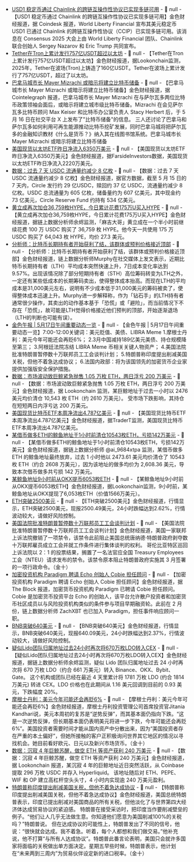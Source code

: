 - [USD1 稳定币通过 Chainlink 的跨链互操作性协议已实现多链可用](https://www.coindesk.com/markets/2025/05/16/world-liberty-s-stablecoin-now-available-on-multiple-networks-through-chainlink-s-interoperability-protocol) - 📰 null - 【USD1 稳定币通过 Chainlink 的跨链互操作性协议已实现多链可用】金色财经报道，据 Coindesk 报道，World Liberty Financial 宣布其美元稳定币 USD1 已通过 Chainlink 的跨链互操作性协议（CCIP）已实现多链可用。该消息在 Consensus 2025 大会上由 World Liberty Financial 团队、Chainlink 联合创始人 Sergey Nazarov 和 Eric Trump 共同宣布。
- [Tether在Tron上累计发行757亿USDT超过以太坊](https://x.com/lookonchain/status/1923612686937620741) - 📰 null - 【Tether在Tron上累计发行757亿USDT超过以太坊】金色财经报道，据Lookonchain监测，2025年，Tether在波场(Tron)上铸造了160亿USDT。Tether在波场上累计发行了757亿USDT，超过了以太坊。
- [巴拿马城市长 Mayer Mizrachi 或暗示将建立比特币储备](https://cointelegraph.com/news/panama-city-mayor-teases-bitcoin-reserve-after-meeting-el-salvadors-bitcoin-leaders) - 📰 null - 【巴拿马城市长 Mayer Mizrachi 或暗示将建立比特币储备】金色财经报道，据 Cointelegraph 报道，巴拿马城市长 Mayer Mizrachi 在与萨尔瓦多两位比特币政策领袖会面后，或暗示将建立城市级比特币储备。Mizrachi 在会见萨尔瓦多比特币顾问 Max Keiser 和比特币办公室负责人 Stacy Herbert 后，于 5 月 16 日在社交平台 X 上发布了"比特币储备"的信息。 
三人还讨论了巴拿马和萨尔瓦多如何利用可再生能源推动比特币挖矿发展，同时巴拿马城将把萨尔瓦多的金融知识教材《什么是货币？》纳入其在线图书馆系统。巴拿马城市长 Mayer Mizrachi 或暗示将建立比特币储备
- [美国现货以太坊ETF昨日净流入6350万美元]() - 📰 null - 【美国现货以太坊ETF昨日净流入6350万美元】金色财经报道，据FarsideInvestors数据，美国现货以太坊ETF昨日净流入2220万美元。
- [数据：过去 7 天 USDC 流通量约减少 8 亿枚](https://www.circle.com/transparency) - 📰 null - 【数据：过去 7 天 USDC 流通量约减少 8 亿枚】金色财经报道，据官方数据，截至 5 月 15 日的 7 天内，Circle 发行约 29 亿USDC，赎回约 37 亿 USDC，流通量约减少 8 亿枚。USDC 总流通量为 605 亿枚，储备量约为 607 亿美元，其中现金约 73 亿美元，Circle Reserve Fund 约持有 534 亿美元。
- [黄立成再次加仓36,759枚HYPE，今日累计花费175万U买入HYPE]() - 📰 null - 【黄立成再次加仓36,759枚HYPE，今日累计花费175万U买入HYPE】金色财经报道，据链上数据分析师余烬监测，「麻吉大哥」黄立成在一个半小时前继续花费 100 万 USDC 购买了 36,759 枚 HYPE。他今天一共使用 175 万 USDC 购买了 64,043 枚 HYPE，均价 27.3 美元。
- [分析师：比特币长期持有者开始获利了结，该群体或预判价格接近顶部](https://x.com/Murphychen888/status/1923592304864133359) - 📰 null - 【分析师：比特币长期持有者开始获利了结，该群体或预判价格接近顶部】金色财经报道，链上数据分析师Murphy在社交媒体上发文表示，近期比特币长期持有者（LTH）平均成本突然快速上升，7日成本变化率达到9.57%。出现该情况除了部分短期持有者（STH）高位筹码转变为LTH之外，一定还有某些低成本的长期筹码卖出，使得整体成本抬高。而现在LTH的平均成本是31,000美元左右，说明有不少成本低于31,000美元的筹码被卖了，使得整体成本迅速上升。Murphy进一步解释称，作为「钻石手」的LTH持有者通常很少操作，其卖出的动作基本基于「恐慌」或「避险」，而当前情况下不存在「恐慌」，故可能是LTH觉得价格接近他们预判的顶部，开始逐渐退场（LTH的判断也可能有误）。
- [金色午报 | 5月17日午间重要动态一览]() - 📰 null - 【金色午报 | 5月17日午间重要动态一览】7:00-12:00关键词：美元贬值、美债、LIBRA Meme 
1.摩根士丹利：美元今年可能还会再贬6%； 
2.3月中国减持189亿美元美债、持仓规模降至第三； 
3.阿根廷法院冻结 LIBRA Meme 币相关关键人物资产； 
4.美国法院批准特朗普暂停数十万联邦员工工会谈判计划； 
5.特朗普称印度提出削减美国关税，但他不着急达成协议； 
6.法国内政部：将为该国领先的加密货币企业家提供加强版安全保护措施。
- [数据：市场波动致巨鲸紧急抛售 1.05 万枚 ETH，两日浮亏 200 万美元​](https://x.com/lookonchain/status/1923578306768797890) - 📰 null - 【数据：市场波动致巨鲸紧急抛售 1.05 万枚 ETH，两日浮亏 200 万美元​】金色财经报道，据 Lookonchain 监测，某巨鲸地址于过去一小时以 2476 美元均价清仓 10,543 枚 ETH（约 2610 万美元）。 
受市场下跌影响，其持仓在短短两日内浮亏达 200 万美元。
- [美国现货比特币ETF本周净流出4.787亿美元]() - 📰 null - 【美国现货比特币ETF本周净流出4.787亿美元】金色财经报道，据TraderT监测，美国现货比特币ETF本周净流出4.787亿美元。
- [某借币做多ETH的鲸鱼地址于1小时前清仓10543枚ETH，亏损142万美元](https://twitter.com/ai_9684xtpa/status/1923573946965950921) - 📰 null - 【某借币做多ETH的鲸鱼地址于1小时前清仓10543枚ETH，亏损142万美元】金色财经报道，据链上数据分析师 @ai_9684xtpa 监测，某借币做多 ETH 的鲸鱼地址最终放弃，过去 1 小时他以 2473.61 美元均价清仓了 10543 枚 ETH（约合 2608 万美元），因为该地址的做多均价为 2,608.36 美元，导致本次借币做多共亏损 142 万美元。
- [某鲸鱼地址9小时前从OKX提币6053枚ETH](https://twitter.com/lookonchain/status/1923572847991193791) - 📰 null - 【某鲸鱼地址9小时前从OKX提币6053枚ETH】金色财经报道，据Lookonchain监测，9小时前，某鲸鱼地址从OKX提现了6,053枚ETH（价值1566万美元）。
- [ETH突破2500美元]() - 📰 null - 【ETH突破2500美元】金色财经报道，行情显示，ETH突破2500美元，现报2500.49美元，24小时跌幅达到2.62%，行情波动较大，请做好风险控制。
- [美国法院批准特朗普暂停数十万联邦员工工会谈判计划]() - 📰 null - 【美国法院批准特朗普暂停数十万联邦员工工会谈判计划】金色财经报道，美国一家联邦上诉法院撤销了一项禁令，该禁令此前阻止美国总统唐纳德·特朗普政府剥夺数十万联邦雇员成立工会并就工作条件进行集体谈判的权利。 
哥伦比亚特区巡回上诉法院以 2：1 的投票结果，搁置了一名法官应全国 Treasury Employees 工会（NTEU）请求发布的禁令。该禁令原本阻止特朗普政府实施其 3 月签署的一项行政命令。（金十）
- [加密投资机构 Paradigm 聘请 Echo 创始人 Cobie 担任顾问](https://www.theblock.co/post/354669/cobie-joins-crypto-investment-firm-paradigm-as-advisor?utm_source=twitter&utm_medium=social) - 📰 null - 【加密投资机构 Paradigm 聘请 Echo 创始人 Cobie 担任顾问】金色财经报道，据 The Block 报道，加密货币投资机构 Paradigm 已聘请 Cobie 担任顾问。Cobie 是加密货币投资平台 Echo 的创始人，该平台允许散户投资者和加密货币社区成员以与风险投资机构类似的条件参与项目早期融资轮。此前在 2 月份，链上数据分析师 ZachXBT 也已加入 Paradigm，担任事件响应顾问一职。
- [BNB突破640美元]() - 📰 null - 【BNB突破640美元】金色财经报道，行情显示，BNB突破640美元，现报640.09美元，24小时跌幅达到2.37%，行情波动较大，请做好风险控制。
- [疑似Lido团队归属地址过去24小时再次将670万枚LDO转入CEX](https://x.com/EmberCN/status/1923564250825621817) - 📰 null - 【疑似Lido团队归属地址过去24小时再次将670万枚LDO转入CEX】金色财经报道，据链上数据分析师余烬监测，疑似 Lido 团队归属地址过去 24 小时再次将 670 万枚 LDO（约合 661 万美元）转入 Binance、OKX、Bybit、Gate。 
这个机构或团队已经在最近 4 天里累计将 1781 万枚 LDO (约合 1814 万美元) 转进 CEX。LDO 价格也在此期间从 1.16 美元回调到目前的 0.93 美元，下跌幅度 20%。
- [摩根士丹利：美元今年可能还会再贬6%]() - 📰 null - 【摩根士丹利：美元今年可能还会再贬6%】金色财经报道，摩根士丹利投资管理公司首席投资官Jitania Kandhari说，美元本周初的复苏是“逆势反弹”，而其基本面仍指向下跌。“这是一次逆势反弹，但长期基本面仍表明美元将进一步下跌，今年可能还会再贬6%”。美国投资者需要时间才能从国内资产中分散出来，因为“美国投资者存在严重的本土偏好”，但她所接触的客户正积极询问世界其它地区的情况以寻找机会。她目前看好欧元、日元以及新兴市场货币。（金十）
- [数据：沉寂 4 年巨鲸苏醒，做空 ETH 等资产获利 240 万美元](https://x.com/lookonchain/status/1923559796227310056) - 📰 null - 【数据：沉寂 4 年巨鲸苏醒，做空 ETH 等资产获利 240 万美元】金色财经报道，据 Lookonchain 报道，某沉寂 4 年的巨鲸地址近日突然活跃，从 Coinbase 提取 296 万枚 USDC 并存入 Hyperliquid。 
该地址随后对 ETH、PEPE、WIF 和 OP 建立高杠杆空头头寸，4 小时内实现逾 240 万美元盈利。
- [特朗普称印度提出削减美国关税，但他不着急达成协议]() - 📰 null - 【特朗普称印度提出削减美国关税，但他不着急达成协议】金色财经报道，美国总统特朗普表示，印度已提出削减对美国商品的所有关税，但他淡化了与世界第四大经济体达成贸易协议的紧迫感。 
特朗普在接受采访时，把印度当作要削减壁垒的例子。“他们让人几乎无法做生意。你知道他们愿意为美国削减100%的关税吗？”特朗普说。 
但在达成协议的可能性上，特朗普发出了不同的信号，他说：“很快就会达成。我不着急。听着，每个人都想和我们做交易。”他补充说，他不打算“与所有人达成协议”。特朗普此番言论表明，美国只会就许多国家将面临的关税做出单方面决定。星期五早些时候，特朗普表示，他计划在“未来两到三周内”为贸易伙伴设定新的进口税率。（金十）

